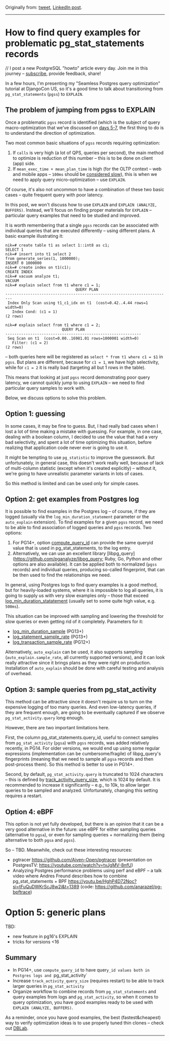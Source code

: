 Originally from: [tweet](https://twitter.com/samokhvalov/status/1710176204953919574), [LinkedIn post](...). 

---

# How to find query examples for problematic pg_stat_statements records

// I post a new PostgreSQL "howto" article every day. Join me in this journey – [subscribe](https://twitter.com/samokhvalov/), provide feedback, share!

In a few hours, I'm presenting my "Seamless Postgres query optimization" tutorial at DjangoCon US, so it's a good time to talk about transitioning from `pg_stat_statements` (`pgss`) to `EXPLAIN`.

## The problem of jumping from pgss to EXPLAIN

Once a problematic `pgss` record is identified (which is the subject of query macro-optimization that we've discussed on [days 5-7](https://twitter.com/samokhvalov/status/1709069225762095258), the first thing to do is to understand the direction of optimization.

Two most common basic situations of `pgss` records requiring optimization:
1. If `calls` is very high (a lot of QPS, queries per second), the main method to optimize is reduction of this number – this is to be done on client (app) side.
2. If `mean_exec_time + mean_plan_time` is high (for the OLTP context – web and mobile apps – `100ms` should be [considered slow](https://postgres.ai/blog/20210909-what-is-a-slow-sql-query)), this is when we need to apply query micro-optimization – use `EXPLAIN`.

Of course, it's also not uncommon to have a combination of these two basic cases – quite frequent query with poor latency.

In this post, we won't discuss how to use `EXPLAIN` and `EXPLAIN (ANALYZE, BUFFERS)`. Instead, we'll focus on finding proper materials for `EXPLAIN` – particular query examples that need to be studied and improved.

It is worth remembering that a single `pgss` records can be associated with individual queries that are executed differently – using different plans. A basic example illustrating it:
```
nik=# create table t1 as select 1::int8 as c1;
SELECT 1
nik=# insert into t1 select 2
from generate_series(1, 1000000);
INSERT 0 1000000
nik=# create index on t1(c1);
CREATE INDEX
nik=# vacuum analyze t1;
VACUUM
nik=# explain select from t1 where c1 = 1;
                               QUERY PLAN
-------------------------------------------------------------------------
 Index Only Scan using t1_c1_idx on t1  (cost=0.42..4.44 rows=1 width=0)
   Index Cond: (c1 = 1)
(2 rows)

nik=# explain select from t1 where c1 = 2;
                         QUERY PLAN
------------------------------------------------------------
 Seq Scan on t1  (cost=0.00..16981.01 rows=1000001 width=0)
   Filter: (c1 = 2)
(2 rows)
```

– both queries here will be registered as `select * from t1 where c1 = $1` in `pgss`. But plans are different, because for `c1 = 1`, we have high selectivity, while for `c1 = 2` it is really bad (targeting all but 1 rows in the table).

This means that looking at just `pgss` record demonstrating poor query latency, we cannot quickly jump to using `EXPLAIN` – we need to find particular query samples to work with. 

Below, we discuss options to solve this problem.

## Option 1: guessing
In some cases, it may be fine to guess. But, I had really bad cases when I lost a lot of time making a mistake with guessing. For example, in one case, dealing with a boolean column, I decided to use the value that had a very bad selectivity, and spent a lot of time optimizing this situation, before realizing that application code never ever is going to use it.

It might be tempting to use `pg_statistic` to improve the guesswork. But unfortunately, in general case, this doesn't work really well, because of lack of multi-column statistic (except when it's created explicitly) – without it, we're going to have unrealistic parameter variants in lots of cases.

So this method is limited and can be used only for simple cases.

## Option 2: get examples from Postgres log
It is possible to find examples in the Postgres log – of course, if they are logged (usually via the `log_min_duration_statement` parameter or the `auto_explain` extension). To find examples for a given `pgss` record, we need to be able to find association of logged queries and `pgss` records. Two options:

1. For PG14+, option [compute_query_id](https://postgresqlco.nf/doc/en/param/compute_query_id/) can provide the same queryid value that is used in pg_stat_statements, to the log entry. 
2. Alternatively, we can use an excellent library [libpg_query](https://github.com/pganalyze/libpg_query; Ruby, Go, Python and other options are also available). It can be applied both to normalized (`pgss` records) and individual queries, producing so-called fingerprint, that can be then used to find the relationships we need.

In general, using Postgres logs to find query examples is a good method, but for heavily-loaded systems, where it is impossible to log all queries, it is going to supply us with very slow examples only – those that exceed [log_min_duration_statatement](https://postgresqlco.nf/doc/en/param/log_min_duration_statement/) (usually set to some quite high value, e.g. `500ms`).

This situation can be improved with sampling and lowering the threshold for slow queries or even getting rid of it completely. Parameters for it:
- [log_min_duration_sample](https://postgresqlco.nf/doc/en/param/log_min_duration_sample/) (PG13+) 
- [log_statement_sample_rate](https://postgresqlco.nf/doc/en/param/log_statement_sample_rate/) (PG13+)
- [log_transaction_sample_rate](https://postgresqlco.nf/doc/en/param/log_transaction_sample_rate/) (PG12+)

Alternatively, `auto_explain` can be used, it also supports sampling (`auto_explain.sample_rate`, all currently supported versions), and it can look really attractive since it brings plans as they were right on production. Installation of `auto_explain` should be done with careful testing and analysis of overhead.

## Option 3: sample queries from pg_stat_activity
This method can be attractive since it doesn't require us to turn on the expensive logging of too many queries. And even low-latency queries, if they are frequent enough, are going to be eventually captured if we observe `pg_stat_activity.query` long enough.

However, there are two important limitations here.

First, the column pg_stat_statements.query_id, useful to connect samples from `pg_stat_activity` (`pgsa`) with `pgss` records, was added relatively recently, in PG14. For older versions, we would end up using some regular expressions (implementation can be cumbersome/fragile) of libpg_query's fingerprints (meaning that we need to sample all `pgsa` records and then post-process them). So this method is better to use in PG14+.

Second, by default, `pg_stat_activity.query` is truncated to 1024 characters – this is defined by [track_activity_query_size](https://postgresqlco.nf/doc/en/param/track_activity_query_size/), which is 1024 by default. It is recommended to increase it significantly – e.g., to 10k, to allow larger queries to be sampled and analyzed. Unfortunately, changing this setting requires a restart.

## Option 4: eBPF
This option is not yet fully developed, but there is an opinion that it can be a very good alternative in the future: use eBPF for either sampling queries (alternative to `pgsa`), or even for sampling queries + normalizing them (being alternative to both `pgsa` and `pgss`).

So – TBD. Meanwhile, check out these interesting resources:
- pgtracer https://github.com/Aiven-Open/pgtracer (presentation on PostgresTV: https://youtube.com/watch?v=tvJgMV-8nfU)
- Analyzing Postgres performance problems using perf and eBPF – a talk video where Andres Freund describes how to combine pg_stat_statements + BPF  https://youtu.be/HghP4D72Noc?si=tFuQuDWKrScJ8w2i&t=1389 (code: https://github.com/anarazel/pg-bpftrace)

# Option 5: generic plans

TBD:
- new feature in pg16's EXPLAIN
- tricks for versions <16

## Summary
- In PG14+, use `compute_query_id` to have quer`y_id values both in Postgres logs and `pg_stat_activity`
- Increase `track_activity_query_size` (requires restart) to be able to track larger queries in `pg_stat_activity`
- Organize workflow to combine records from `pg_stat_statements` and query examples from logs and `pg_stat_activity`, so when it comes to query optimization, you have good examples ready to be used with `EXPLAIN (ANALYZE, BUFFERS)`.

As a reminder, once you have good examples, the best (fastest&cheapest) way to verify optimization ideas is to use properly tuned thin clones – check out [DBLab](https://twitter.com/Database_Lab).

---